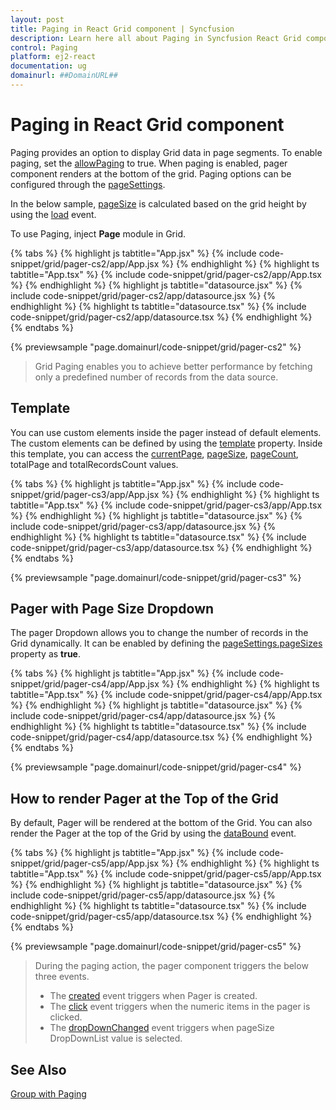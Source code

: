 ```yaml
---
layout: post
title: Paging in React Grid component | Syncfusion
description: Learn here all about Paging in Syncfusion React Grid component of Syncfusion Essential JS 2 and more.
control: Paging 
platform: ej2-react
documentation: ug
domainurl: ##DomainURL##
---
```


# Paging in React Grid component

Paging provides an option to display Grid data in page segments.
To enable paging, set the [allowPaging](https://ej2.syncfusion.com/react/documentation/api/grid/#allowpaging) to true.
When paging is enabled, pager component renders at the bottom of the grid.
Paging options can be configured through the [pageSettings](https://ej2.syncfusion.com/react/documentation/api/grid/pageSettings/).

In the below sample, [pageSize](https://ej2.syncfusion.com/react/documentation/api/grid/pageSettings/#pagesize) is calculated based on the grid height by using the [load](https://ej2.syncfusion.com/react/documentation/api/grid/#load) event.

To use Paging, inject **Page** module in Grid.

{% tabs %}
{% highlight js tabtitle="App.jsx" %}
{% include code-snippet/grid/pager-cs2/app/App.jsx %}
{% endhighlight %}
{% highlight ts tabtitle="App.tsx" %}
{% include code-snippet/grid/pager-cs2/app/App.tsx %}
{% endhighlight %}
{% highlight js tabtitle="datasource.jsx" %}
{% include code-snippet/grid/pager-cs2/app/datasource.jsx %}
{% endhighlight %}
{% highlight ts tabtitle="datasource.tsx" %}
{% include code-snippet/grid/pager-cs2/app/datasource.tsx %}
{% endhighlight %}
{% endtabs %}

 {% previewsample "page.domainurl/code-snippet/grid/pager-cs2" %}

> Grid Paging enables you to achieve better performance by fetching only a predefined number of records from the data source.

## Template

You can use custom elements inside the pager instead of default elements. The custom elements can be defined by using the [template](https://ej2.syncfusion.com/react/documentation/api/grid/pageSettings/#template) property. Inside this template, you can access the [currentPage](https://ej2.syncfusion.com/react/documentation/api/grid/pageSettings/#currentpage), [pageSize](https://ej2.syncfusion.com/react/documentation/api/grid/pageSettings/#pagesize), [pageCount](https://ej2.syncfusion.com/react/documentation/api/grid/pageSettings/#pagecount), totalPage and totalRecordsCount values.

{% tabs %}
{% highlight js tabtitle="App.jsx" %}
{% include code-snippet/grid/pager-cs3/app/App.jsx %}
{% endhighlight %}
{% highlight ts tabtitle="App.tsx" %}
{% include code-snippet/grid/pager-cs3/app/App.tsx %}
{% endhighlight %}
{% highlight js tabtitle="datasource.jsx" %}
{% include code-snippet/grid/pager-cs3/app/datasource.jsx %}
{% endhighlight %}
{% highlight ts tabtitle="datasource.tsx" %}
{% include code-snippet/grid/pager-cs3/app/datasource.tsx %}
{% endhighlight %}
{% endtabs %}

 {% previewsample "page.domainurl/code-snippet/grid/pager-cs3" %}

## Pager with Page Size Dropdown

The pager Dropdown allows you to change the number of records in the Grid dynamically. It can be enabled by defining the [pageSettings.pageSizes](https://ej2.syncfusion.com/react/documentation/api/grid/pageSettings/#pagesizes) property as **true**.

{% tabs %}
{% highlight js tabtitle="App.jsx" %}
{% include code-snippet/grid/pager-cs4/app/App.jsx %}
{% endhighlight %}
{% highlight ts tabtitle="App.tsx" %}
{% include code-snippet/grid/pager-cs4/app/App.tsx %}
{% endhighlight %}
{% highlight js tabtitle="datasource.jsx" %}
{% include code-snippet/grid/pager-cs4/app/datasource.jsx %}
{% endhighlight %}
{% highlight ts tabtitle="datasource.tsx" %}
{% include code-snippet/grid/pager-cs4/app/datasource.tsx %}
{% endhighlight %}
{% endtabs %}

 {% previewsample "page.domainurl/code-snippet/grid/pager-cs4" %}

## How to render Pager at the Top of the Grid

By default, Pager will be rendered at the bottom of the Grid. You can also render the Pager at the top of the Grid by using the [dataBound](https://ej2.syncfusion.com/react/documentation/api/grid/#databound) event.

{% tabs %}
{% highlight js tabtitle="App.jsx" %}
{% include code-snippet/grid/pager-cs5/app/App.jsx %}
{% endhighlight %}
{% highlight ts tabtitle="App.tsx" %}
{% include code-snippet/grid/pager-cs5/app/App.tsx %}
{% endhighlight %}
{% highlight js tabtitle="datasource.jsx" %}
{% include code-snippet/grid/pager-cs5/app/datasource.jsx %}
{% endhighlight %}
{% highlight ts tabtitle="datasource.tsx" %}
{% include code-snippet/grid/pager-cs5/app/datasource.tsx %}
{% endhighlight %}
{% endtabs %}

 {% previewsample "page.domainurl/code-snippet/grid/pager-cs5" %}

> During the paging action, the pager component triggers the below three events.
> * The [created](https://ej2.syncfusion.com/react/documentation/api/pager/#created) event triggers when Pager is created.
> * The [click](https://ej2.syncfusion.com/react/documentation/api/pager/#click) event triggers when the numeric items in the pager is clicked.
> * The [dropDownChanged](https://ej2.syncfusion.com/react/documentation/api/pager/#dropdownchanged) event triggers when pageSize DropDownList value is selected.

## See Also

[Group with Paging](./grouping/grouping/#group-with-paging)
